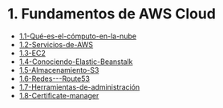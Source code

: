 # 1. Fundamentos de AWS Cloud



[comment]:STARTING_GENERATED_TOC

* [1.1-Qué-es-el-cómputo-en-la-nube](<./content/1.1-Qué-es-el-cómputo-en-la-nube.md>)
* [1.2-Servicios-de-AWS](<./content/1.2-Servicios-de-AWS.md>)
* [1.3-EC2](<./content/1.3-EC2.md>)
* [1.4-Conociendo-Elastic-Beanstalk](<./content/1.4-Conociendo-Elastic-Beanstalk.md>)
* [1.5-Almacenamiento-S3](<./content/1.5-Almacenamiento-S3.md>)
* [1.6-Redes---Route53](<./content/1.6-Redes---Route53.md>)
* [1.7-Herramientas-de-administración](<./content/1.7-Herramientas-de-administración.md>)
* [1.8-Certificate-manager](<./content/1.8-Certificate-manager.md>)

[comment]:ENDING_GENERATED_TOC
